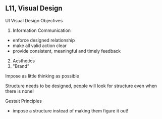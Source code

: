 ## L11, Visual Design

UI Visual Design Objectives

1. Information Communication

- enforce designed relationship
- make all valid action clear
- provide consistent, meaningful and timely feedback

2. Aesthetics
3. "Brand"

Impose as little thinking as possible

Structure needs to be designed, people will look for structure even when there is none!

Gestalt Principles

- impose a structure instead of making them figure it out!
